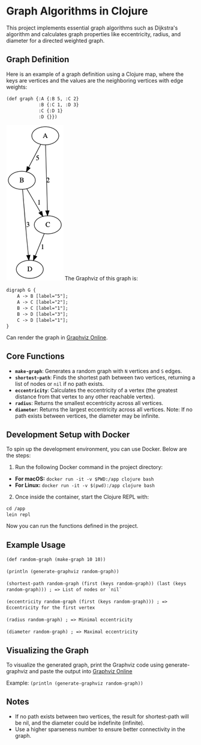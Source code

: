 # Graph Algorithms in Clojure

This project implements essential graph algorithms such as Dijkstra's algorithm and calculates graph properties like eccentricity, radius, and diameter for a directed weighted graph.

## Graph Definition
Here is an example of a graph definition using a Clojure map, where the keys are vertices and the values are the neighboring vertices with edge weights:
```
(def graph {:A {:B 5, :C 2}
            :B {:C 1, :D 3}
            :C {:D 1}
            :D {}})
```
![Graph Visualization](./images/graph-diagram.png)
The Graphviz of this graph is:
```
digraph G {
    A -> B [label="5"];
    A -> C [label="2"];
    B -> C [label="1"];
    B -> D [label="3"];
    C -> D [label="1"];
}
```
Can render the graph in [Graphviz Online](https://dreampuf.github.io/GraphvizOnline).

## Core Functions

- **`make-graph`**: Generates a random graph with `N` vertices and `S` edges.
- **`shortest-path`**: Finds the shortest path between two vertices, returning a list of nodes or `nil` if no path exists.
- **`eccentricity`**: Calculates the eccentricity of a vertex (the greatest distance from that vertex to any other reachable vertex).
- **`radius`**: Returns the smallest eccentricity across all vertices.
- **`diameter`**: Returns the largest eccentricity across all vertices. Note: If no path exists between vertices, the diameter may be infinite.

## Development Setup with Docker

To spin up the development environment, you can use Docker. Below are the steps:

1. Run the following Docker command in the project directory:
 - **For macOS:** `docker run -it -v $PWD:/app clojure bash`
 - **For Linux:** `docker run -it -v $(pwd):/app clojure bash`
2. Once inside the container, start the Clojure REPL with:
```
cd /app
lein repl
```
Now you can run the functions defined in the project.

## Example Usage
```
(def random-graph (make-graph 10 10))

(println (generate-graphviz random-graph))

(shortest-path random-graph (first (keys random-graph)) (last (keys random-graph))) ; => List of nodes or `nil`

(eccentricity random-graph (first (keys random-graph))) ; => Eccentricity for the first vertex

(radius random-graph) ; => Minimal eccentricity

(diameter random-graph) ; => Maximal eccentricity
```

## Visualizing the Graph
To visualize the generated graph, print the Graphviz code using generate-graphviz and paste the output into [Graphviz Online](https://dreampuf.github.io/GraphvizOnline)

Example:
`(println (generate-graphviz random-graph))`

## Notes
- If no path exists between two vertices, the result for shortest-path will be nil, and the diameter could be indefinite (infinite).
- Use a higher sparseness number to ensure better connectivity in the graph.

